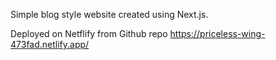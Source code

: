 Simple blog style website created using Next.js.   

Deployed on Netflify from Github repo
https://priceless-wing-473fad.netlify.app/
